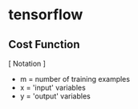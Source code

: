 # tensorflow
## Cost Function

\[ Notation \]
  * m = number of training examples
  * x = 'input' variables 
  * y = 'output' variables
